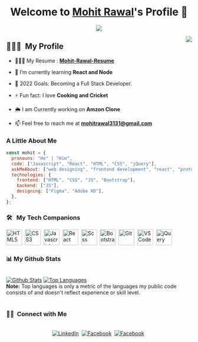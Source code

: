 <p align="center">
  <h1 align="center">Welcome to <a href="https://github.com/mrawal3112">Mohit Rawal</a>'s Profile 👋</h1>
</p>
<p align="center">
  <a align="center" href="https://github.com/DenverCoder1/readme-typing-svg"><img src="https://readme-typing-svg.herokuapp.com?&font=IBM+Plex+Sans&color=F72EE2&size=25&lines=Welcome+to+my+GitHub+Profile!;I'm+a+Front+end+developer;I'm+a+competitive+programmer;I'm+a+React+developer" /></a>
</p>
<img align="right" src="https://media.giphy.com/media/M9gbBd9nbDrOTu1Mqx/giphy.gif">

## 🙋🏻‍♂️ &nbsp;My Profile

- 👨🏻‍💻 My Resume : **[Mohit-Rawal-Resume](https://mohit-rawal-resume.netlify.app/)**

- 🌱 I’m currently learning **React and Node**

- 🥅 2022 Goals: Becoming a Full Stack Developer.

- ⚡ Fun fact: I love **Cooking and Cricket**

- 🌦 I am Currently working on **Amzon Clone**

- 📫 Feel free to reach me at **mohitrawal3131@gmail.com**

<h3> A Little About Me </h3>

```javascript
const mohit = {
  pronouns: "He" | "Him",
  code: ["Javascript", "React", "HTML", "CSS", "jQuery"],
  askMeAbout: ["web designing", "frontend development", "react", "prototyping"],
  technologies: {
    frontend: ["HTML", "CSS", "JS", "Bootstrap"],
    backend: ["JS"],
    designing: ["Figma", "Adobe XD"],
  },
};
```

<h3> 🛠 &nbsp; My Tech Companions</h3>

<p align="left"> 
<img src='https://cdn-icons-png.flaticon.com/512/2535/2535518.png' alt='HTML5' width="43" height="43">&nbsp;
<img src='https://cdn-icons-png.flaticon.com/512/919/919826.png' alt='CSS3'width="43" height="43">&nbsp;
<img src='https://img.icons8.com/color/48/000000/javascript.png' alt='Javascript'width="43" height="43">&nbsp;
<img src='https://img.icons8.com/color/48/000000/react-native.png' alt='React'width="43" height="43">&nbsp;
<img src='https://cdn-icons-png.flaticon.com/512/919/919831.png' alt='Scss'width="43" height="43">&nbsp;
<img src='https://img.icons8.com/color/48/000000/bootstrap.png' alt='Bootstrap'width="43" height="43">&nbsp;
<img src='https://cdn-icons.flaticon.com/png/512/4494/premium/4494748.png?token=exp=1643412200~hmac=4b164c8f672831bf6167f48465d17b91' alt='Git'width="43" height="43">&nbsp;
<img src='https://img.icons8.com/color/344/visual-studio-code-2019.png' alt='VS Code'width="43" height="43">&nbsp;
<img src='https://img.icons8.com/external-tal-revivo-shadow-tal-revivo/344/external-jquery-is-a-javascript-library-designed-to-simplify-html-logo-shadow-tal-revivo.png' alt='jQuery'width="43" height="43">
</p>

<h3> 📊 My Github Stats </h3>
 
  <br/>
    <a href="https://github.com/mrawal3112/github-readme-stats"><img alt="Github Stats" src="https://github-readme-stats.vercel.app/api?username=mrawal3112&show_icons=true&count_private=true&theme=react&hide_border=true&bg_color=0D1117" /></a>
  <a href="https://github.com/mrawal3112/github-readme-stats"><img alt="Top Languages" src="https://github-readme-stats.vercel.app/api/top-langs/?username=mrawal3112&langs_count=8&count_private=true&layout=compact&theme=react&hide_border=true&bg_color=0D1117" /></a>
  <br/>
  <b>Note:</b> Top languages is only a metric of the languages my public code consists of and doesn't reflect experience or skill level.

<br/>
<br/>

<h3> 🤝🏻 &nbsp;Connect with Me </h3>

<p align="center">
<br>
<a href="https://www.linkedin.com/in/mohit-rawal-5a7981103/"><img src="https://cdn-icons.flaticon.com/png/512/3536/premium/3536505.png?token=exp=1643412937~hmac=b7226c841ef0b756fca3598448e369f7" alt="LinkedIn" /></a>&nbsp;
<a href="https://www.facebook.com/mohit.rawal.165"><img src="https://cdn-icons.flaticon.com/png/512/2504/premium/2504903.png?token=exp=1643412992~hmac=034e80ddd73b82263ee0457305f28c08" alt="Facebook" /></a>&nbsp;
<a href="mailto:mohitrawal3131@gmail.com"><img src="https://cdn-icons.flaticon.com/png/512/2504/premium/2504727.png?token=exp=1643413085~hmac=74dda576ef609dc0c07d8fe09fcd1d57" alt="Facebook" /></a>&nbsp;
</p>
